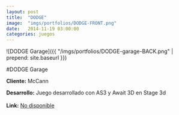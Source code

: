```yaml
---
layout:	post
title:	"DODGE"
image:	"imgs/portfolios/DODGE-FRONT.png"
date:   2014-11-19 03:00:00
categories: juegos
---
```

![DODGE Garage]({{ "/imgs/portfolios/DODGE-garage-BACK.png" | prepend: site.baseurl }})

#DODGE Garage

**Cliente:** McCann

**Desarrollo:** Juego desarrollado con AS3 y Await 3D en Stage 3d
<br><br>
**Link:**
<a class="link" href="" target="blank"> No disponible</a>